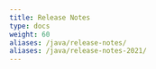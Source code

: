 ```yaml
---
title: Release Notes
type: docs
weight: 60
aliases: /java/release-notes/
aliases: /java/release-notes-2021/
---
```






